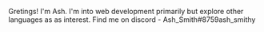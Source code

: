 Gretings! I'm Ash. I'm into web development primarily but explore other languages as as interest.
Find me on discord - Ash_Smith#8759ash_smithy

